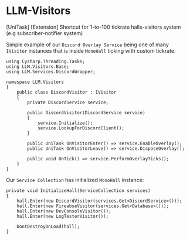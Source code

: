 # LLM-Visitors
[UniTask] [Extension] Shortcut for 1-to-100 tickrate halls-visitors system (e.g subscriber-notifier system)

Simple example of our `Discord Overlay Service` being one of many `IVisitor` instances that is inside `MonoHall` ticking with custom tickrate:
```
using Cysharp.Threading.Tasks;
using LLM.Visitors.Base;
using LLM.Services.DiscordWrapper;

namespace LLM.Visitors
{
    public class DiscordVisitor : IVisitor
    {
        private DiscordService service;

        public DiscordVisitor(DiscordService service)
        {
            service.Initialize();
            service.LookupForDiscordClient();
        }

        public UniTask OnVisitorEnter() => service.EnableOverlay();
        public UniTask OnVisitorLeave() => service.DisposeOverlay();

        public void OnTick() => service.PerformOverlayTicks();
    }
}
```

Our `Service Collection` has initialized `MonoHall` instance:

```
private void InitializeHall(ServiceCollection services)
{
    hall.Enter(new DiscordVisitor(services.Get<DiscordService>()));
    hall.Enter(new FireabseVisitor(services.Get<Database>()));
    hall.Enter(new DevConsoleVisitor());
    hall.Enter(new LogTesterVisitor());

    DontDestroyOnLoad(hall);
}
```
